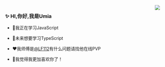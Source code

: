 <a href="https://github.com/anuraghazra/github-readme-stats">
  <img align="right" src="https://github-readme-stats.vercel.app/api?username=yume233" />
</a>

### ✨ HI,你好,我是Umia
* 📘我正在学习JavaScript

* 🔷未来想要学习TypeScript

* ❤️我师傅是[@LF112](https://github.com/LF112)有什么问题请找他在线PVP

* 💌我觉得我更加喜欢你了！
